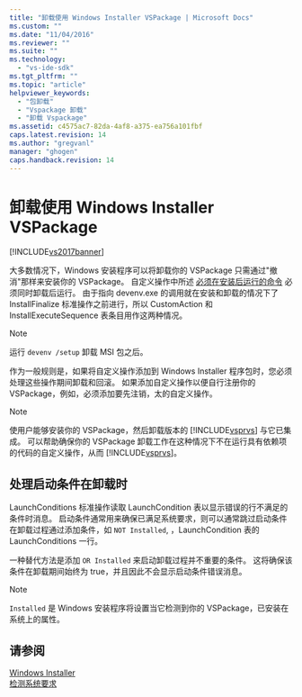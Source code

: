 ```yaml
---
title: "卸载使用 Windows Installer VSPackage | Microsoft Docs"
ms.custom: ""
ms.date: "11/04/2016"
ms.reviewer: ""
ms.suite: ""
ms.technology: 
  - "vs-ide-sdk"
ms.tgt_pltfrm: ""
ms.topic: "article"
helpviewer_keywords: 
  - "包卸载"
  - "Vspackage 卸载"
  - "卸载 Vspackage"
ms.assetid: c4575ac7-82da-4af8-a375-ea756a101fbf
caps.latest.revision: 14
ms.author: "gregvanl"
manager: "ghogen"
caps.handback.revision: 14
---
```

# 卸载使用 Windows Installer VSPackage
[!INCLUDE[vs2017banner](../../code-quality/includes/vs2017banner.md)]

大多数情况下，Windows 安装程序可以将卸载你的 VSPackage 只需通过"撤消"那样来安装你的 VSPackage。 自定义操作中所述 [必须在安装后运行的命令](../../extensibility/internals/commands-that-must-be-run-after-installation.md) 必须同时卸载后运行。 由于指向 devenv.exe 的调用就在安装和卸载的情况下了 InstallFinalize 标准操作之前进行，所以 CustomAction 和 InstallExecuteSequence 表条目用作这两种情况。  
  
> [!NOTE]
>  运行 `devenv /setup` 卸载 MSI 包之后。  
  
 作为一般规则是，如果将自定义操作添加到 Windows Installer 程序包时，您必须处理这些操作期间卸载和回滚。 如果添加自定义操作以便自行注册你的 VSPackage，例如，必须添加要先注销，太的自定义操作。  
  
> [!NOTE]
>  使用户能够安装你的 VSPackage，然后卸载版本的 [!INCLUDE[vsprvs](../../code-quality/includes/vsprvs_md.md)] 与它已集成。 可以帮助确保你的 VSPackage 卸载工作在这种情况下不在运行具有依赖项的代码的自定义操作，从而 [!INCLUDE[vsprvs](../../code-quality/includes/vsprvs_md.md)]。  
  
## 处理启动条件在卸载时  
 LaunchConditions 标准操作读取 LaunchCondition 表以显示错误的行不满足的条件时消息。 启动条件通常用来确保已满足系统要求，则可以通常跳过启动条件在卸载过程通过添加条件，如 `NOT Installed`, ，LaunchCondition 表的 LaunchConditions 一行。  
  
 一种替代方法是添加 `OR Installed` 来启动卸载过程并不重要的条件。 这将确保该条件在卸载期间始终为 true，并且因此不会显示启动条件错误消息。  
  
> [!NOTE]
>  `Installed` 是 Windows 安装程序将设置当它检测到你的 VSPackage，已安装在系统上的属性。  
  
## 请参阅  
 [Windows Installer](http://msdn.microsoft.com/zh-cn/187d8965-c79d-4ecb-8689-10930fa8b3b5)   
 [检测系统要求](../../extensibility/internals/detecting-system-requirements.md)